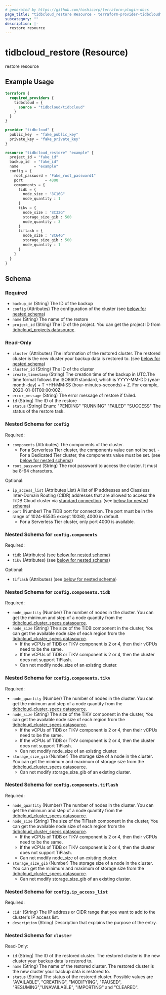 ```yaml
---
# generated by https://github.com/hashicorp/terraform-plugin-docs
page_title: "tidbcloud_restore Resource - terraform-provider-tidbcloud"
subcategory: ""
description: |-
  restore resource
---
```


# tidbcloud_restore (Resource)

restore resource

## Example Usage

```terraform
terraform {
  required_providers {
    tidbcloud = {
      source = "tidbcloud/tidbcloud"
    }
  }
}

provider "tidbcloud" {
  public_key  = "fake_public_key"
  private_key = "fake_private_key"
}

resource "tidbcloud_restore" "example" {
  project_id = "fake_id"
  backup_id  = "fake_id"
  name       = "example"
  config = {
    root_password = "Fake_root_password1"
    port          = 4000
    components = {
      tidb = {
        node_size : "8C16G"
        node_quantity : 1
      }
      tikv = {
        node_size : "8C32G"
        storage_size_gib : 500
        node_quantity : 3
      }
      tiflash = {
        node_size : "8C64G"
        storage_size_gib : 500
        node_quantity : 1
      }
    }
  }
}
```

<!-- schema generated by tfplugindocs -->
## Schema

### Required

- `backup_id` (String) The ID of the backup
- `config` (Attributes) The configuration of the cluster (see [below for nested schema](#nestedatt--config))
- `name` (String) The name of the restore
- `project_id` (String) The ID of the project. You can get the project ID from [tidbcloud_projects datasource](../data-sources/projects.md).

### Read-Only

- `cluster` (Attributes) The information of the restored cluster. The restored cluster is the new cluster your backup data is restored to. (see [below for nested schema](#nestedatt--cluster))
- `cluster_id` (String) The ID of the cluster
- `create_timestamp` (String) The creation time of the backup in UTC.The time format follows the ISO8601 standard, which is YYYY-MM-DD (year-month-day) + T +HH:MM:SS (hour-minutes-seconds) + Z. For example, 2020-01-01T00:00:00Z.
- `error_message` (String) The error message of restore if failed.
- `id` (String) The ID of the restore
- `status` (String) Enum: "PENDING" "RUNNING" "FAILED" "SUCCESS"
The status of the restore task.

<a id="nestedatt--config"></a>
### Nested Schema for `config`

Required:

- `components` (Attributes) The components of the cluster.
  - For a Serverless Tier cluster, the components value can not be set.  - For a Dedicated Tier cluster, the components value must be set. (see [below for nested schema](#nestedatt--config--components))
- `root_password` (String) The root password to access the cluster. It must be 8-64 characters.

Optional:

- `ip_access_list` (Attributes List) A list of IP addresses and Classless Inter-Domain Routing (CIDR) addresses that are allowed to access the TiDB Cloud cluster via [standard connection](https://docs.pingcap.com/tidbcloud/connect-to-tidb-cluster#connect-via-standard-connection). (see [below for nested schema](#nestedatt--config--ip_access_list))
- `port` (Number) The TiDB port for connection. The port must be in the range of 1024-65535 except 10080, 4000 in default.
  - For a Serverless Tier cluster, only port 4000 is available.

<a id="nestedatt--config--components"></a>
### Nested Schema for `config.components`

Required:

- `tidb` (Attributes) (see [below for nested schema](#nestedatt--config--components--tidb))
- `tikv` (Attributes) (see [below for nested schema](#nestedatt--config--components--tikv))

Optional:

- `tiflash` (Attributes) (see [below for nested schema](#nestedatt--config--components--tiflash))

<a id="nestedatt--config--components--tidb"></a>
### Nested Schema for `config.components.tidb`

Required:

- `node_quantity` (Number) The number of nodes in the cluster. You can get the minimum and step of a node quantity from the [tidbcloud_cluster_specs datasource](./cluster_specs.md).
- `node_size` (String) The size of the TiDB component in the cluster, You can get the available node size of each region from the [tidbcloud_cluster_specs datasource](./cluster_specs.md).
  - If the vCPUs of TiDB or TiKV component is 2 or 4, then their vCPUs need to be the same.
  - If the vCPUs of TiDB or TiKV component is 2 or 4, then the cluster does not support TiFlash.
  - Can not modify node_size of an existing cluster.


<a id="nestedatt--config--components--tikv"></a>
### Nested Schema for `config.components.tikv`

Required:

- `node_quantity` (Number) The number of nodes in the cluster. You can get the minimum and step of a node quantity from the [tidbcloud_cluster_specs datasource](./cluster_specs.md).
- `node_size` (String) The size of the TiKV component in the cluster, You can get the available node size of each region from the [tidbcloud_cluster_specs datasource](./cluster_specs.md).
  - If the vCPUs of TiDB or TiKV component is 2 or 4, then their vCPUs need to be the same.
  - If the vCPUs of TiDB or TiKV component is 2 or 4, then the cluster does not support TiFlash.
  - Can not modify node_size of an existing cluster.
- `storage_size_gib` (Number) The storage size of a node in the cluster. You can get the minimum and maximum of storage size from the [tidbcloud_cluster_specs datasource](./cluster_specs.md).
  - Can not modify storage_size_gib of an existing cluster.


<a id="nestedatt--config--components--tiflash"></a>
### Nested Schema for `config.components.tiflash`

Required:

- `node_quantity` (Number) The number of nodes in the cluster. You can get the minimum and step of a node quantity from the [tidbcloud_cluster_specs datasource](./cluster_specs.md).
- `node_size` (String) The size of the TiFlash component in the cluster, You can get the available node size of each region from the [tidbcloud_cluster_specs datasource](./cluster_specs.md).
  - If the vCPUs of TiDB or TiKV component is 2 or 4, then their vCPUs need to be the same.
  - If the vCPUs of TiDB or TiKV component is 2 or 4, then the cluster does not support TiFlash.
  - Can not modify node_size of an existing cluster.
- `storage_size_gib` (Number) The storage size of a node in the cluster. You can get the minimum and maximum of storage size from the [tidbcloud_cluster_specs datasource](./cluster_specs.md).
  - Can not modify storage_size_gib of an existing cluster.



<a id="nestedatt--config--ip_access_list"></a>
### Nested Schema for `config.ip_access_list`

Required:

- `cidr` (String) The IP address or CIDR range that you want to add to the cluster's IP access list.
- `description` (String) Description that explains the purpose of the entry.



<a id="nestedatt--cluster"></a>
### Nested Schema for `cluster`

Read-Only:

- `id` (String) The ID of the restored cluster. The restored cluster is the new cluster your backup data is restored to.
- `name` (String) The name of the restored cluster. The restored cluster is the new cluster your backup data is restored to.
- `status` (String) The status of the restored cluster. Possible values are "AVAILABLE", "CREATING", "MODIFYING", "PAUSED", "RESUMING","UNAVAILABLE", "IMPORTING" and "CLEARED".



